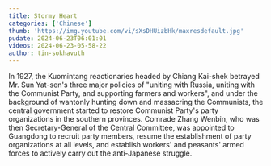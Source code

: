 ```yaml
---
title: Stormy Heart
categories: ['Chinese']
thumb: 'https://img.youtube.com/vi/sXsDHUizbHk/maxresdefault.jpg'
pudate: 2024-06-23T06:01:01
videos: 2024-06-23-05-58-22
author: tin-sokhavuth
---
```

In 1927, the Kuomintang reactionaries headed by Chiang Kai-shek betrayed Mr. Sun Yat-sen's three major policies of "uniting with Russia, uniting with the Communist Party, and supporting farmers and workers", and under the background of wantonly hunting down and massacring the Communists, the central government started to restore Communist Party's party organizations in the southern provinces. Comrade Zhang Wenbin, who was then Secretary-General of the Central Committee, was appointed to Guangdong to recruit party members, resume the establishment of party organizations at all levels, and establish workers' and peasants' armed forces to actively carry out the anti-Japanese struggle.